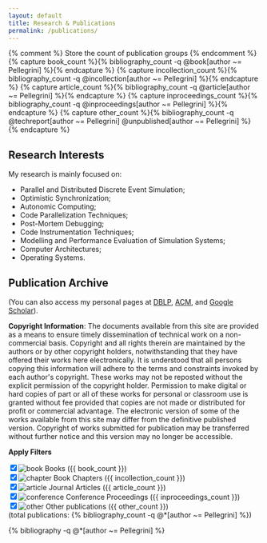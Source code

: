 ```yaml
---
layout: default
title: Research & Publications
permalink: /publications/
---
```



{% comment %} Store the count of publication groups {% endcomment %}
{% capture book_count %}{% bibliography_count -q @book[author ~= Pellegrini] %}{% endcapture %}
{% capture incollection_count %}{% bibliography_count -q @incollection[author ~= Pellegrini] %}{% endcapture %}
{% capture article_count %}{% bibliography_count -q @article[author ~= Pellegrini] %}{% endcapture %}
{% capture inproceedings_count %}{% bibliography_count -q @inproceedings[author ~= Pellegrini] %}{% endcapture %}
{% capture other_count %}{% bibliography_count -q @techreport[author ~= Pellegrini] @unpublished[author ~= Pellegrini] %}{% endcapture %}


Research Interests
------------------

My research is mainly focused on:

* Parallel and Distributed Discrete Event Simulation;
* Optimistic Synchronization;
* Autonomic Computing;
* Code Parallelization Techniques;
* Post-Mortem Debugging;
* Code Instrumentation Techniques;
* Modelling and Performance Evaluation of Simulation Systems;
* Computer Architectures;
* Operating Systems.

Publication Archive
-------------------
(You can also access my personal pages at
[DBLP](http://dblp.uni-trier.de/pers/hd/p/Pellegrini_0001:Alessandro),
[ACM](http://dl.acm.org/author_page.cfm?id=81440592391), and
[Google Scholar](http://scholar.google.it/citations?user=lrxSz_0AAAAJ)).


**Copyright Information**:
The documents available from this site are provided as a means to ensure timely dissemination of technical
work on a non-commercial basis. Copyright and all rights therein are maintained by the authors or by other
copyright holders, notwithstanding that they have offered their works here electronically. It is understood
that all persons copying this information will adhere to the terms and constraints invoked by each author's
copyright. These works may not be reposted without the explicit permission of the copyright holder.
Permission to make digital or hard copies of part or all of these works for personal or classroom use is
granted without fee provided that copies are not made or distributed for profit or commercial advantage.
The electronic version of some of the works available from this site may differ from the definitive published
version. Copyright of works submitted for publication may be transferred without further notice and this
version may no longer be accessible.


**Apply Filters**

<label><input type="checkbox" class="filled-in" onClick="toggle('book')" checked/><span><img alt="book" src="{{ site.url }}/images/book-box.png"/> Books ({{ book_count }})</span></label><br/>
<label><input type="checkbox" class="filled-in" onClick="toggle('incollection')" checked/><span><img alt="chapter" src="{{ site.url }}/images/incollection-box.png"/> Book Chapters ({{ incollection_count }})</span></label><br/>
<label><input type="checkbox" class="filled-in" onClick="toggle('article')" checked/><span><img alt="article" src="{{ site.url }}/images/article-box.png"/> Journal Articles ({{ article_count }})</span></label><br/>
<label><input type="checkbox" class="filled-in" onClick="toggle('inproceedings')" checked/><span><img alt="conference" src="{{ site.url }}/images/inproceedings-box.png"/> Conference Proceedings ({{ inproceedings_count }})</span></label><br/>
<label><input type="checkbox" class="filled-in" onClick="toggle('other')" checked/><span><img alt="other" src="{{ site.url }}/images/informal-box.png"/> Other publications ({{ other_count }})</span></label><br/>
(total publications: {% bibliography_count -q @*[author ~= Pellegrini] %})

{% bibliography -q @*[author ~= Pellegrini] %}
